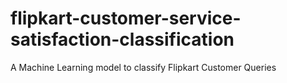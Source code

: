 # flipkart-customer-service-satisfaction-classification
A Machine Learning model to classify Flipkart Customer Queries
